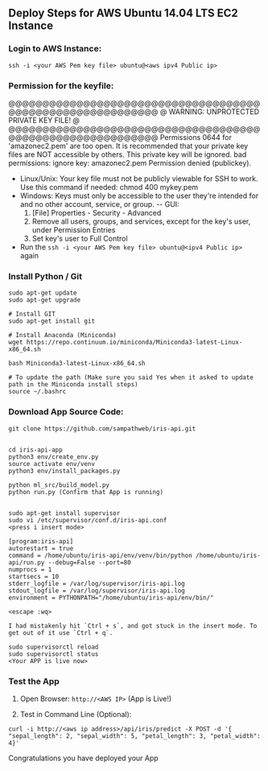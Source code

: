 ## Deploy Steps for AWS Ubuntu 14.04 LTS EC2 Instance

### Login to AWS Instance:

`ssh -i <your AWS Pem key file> ubuntu@<aws ipv4 Public ip>`

### Permission for the keyfile:
@@@@@@@@@@@@@@@@@@@@@@@@@@@@@@@@@@@@@@@@@@@@@@@@@@@@@@@@@@@
@         WARNING: UNPROTECTED PRIVATE KEY FILE!          @
@@@@@@@@@@@@@@@@@@@@@@@@@@@@@@@@@@@@@@@@@@@@@@@@@@@@@@@@@@@
Permissions 0644 for 'amazonec2.pem' are too open.
It is recommended that your private key files are NOT accessible by others.
This private key will be ignored.
bad permissions: ignore key: amazonec2.pem
Permission denied (publickey).

- Linux/Unix: Your key file must not be publicly viewable for SSH to work. Use this command if needed: chmod 400 mykey.pem
- Windows: Keys must only be accessible to the user they're intended for and no other account, service, or group.
-- GUI:
  1. [File] Properties - Security - Advanced
  2. Remove all users, groups, and services, except for the key's user, under Permission Entries
  3. Set key's user to Full Control
- Run the `ssh -i <your AWS Pem key file> ubuntu@<ipv4 Public ip>` again



### Install Python / Git

```
sudo apt-get update
sudo apt-get upgrade

# Install GIT
sudo apt-get install git

# Install Anaconda (Miniconda)
wget https://repo.continuum.io/miniconda/Miniconda3-latest-Linux-x86_64.sh

bash Miniconda3-latest-Linux-x86_64.sh

# To update the path (Make sure you said Yes when it asked to update path in the Miniconda install steps)
source ~/.bashrc
```

### Download App Source Code:

```
git clone https://github.com/sampathweb/iris-api.git


cd iris-api-app
python3 env/create_env.py
source activate env/venv
python3 env/install_packages.py

python ml_src/build_model.py
python run.py (Confirm that App is running)


sudo apt-get install supervisor
sudo vi /etc/supervisor/conf.d/iris-api.conf
<press i insert mode>

[program:iris-api]
autorestart = true
command = /home/ubuntu/iris-api/env/venv/bin/python /home/ubuntu/iris-api/run.py --debug=False --port=80
numprocs = 1
startsecs = 10
stderr_logfile = /var/log/supervisor/iris-api.log
stdout_logfile = /var/log/supervisor/iris-api.log
environment = PYTHONPATH="/home/ubuntu/iris-api/env/bin/"

<escape :wq>

I had mistakenly hit `Ctrl + s`, and got stuck in the insert mode. To get out of it use `Ctrl + q`.

sudo supervisorctl reload
sudo supervisorctl status
<Your APP is live now>
```

### Test the App

1. Open Browser:  `http://<AWS IP>` (App is Live!)

2. Test in Command Line (Optional):

```
curl -i http://<aws ip address>/api/iris/predict -X POST -d '{ "sepal_length": 2, "sepal_width": 5, "petal_length": 3, "petal_width": 4}'
```

Congratulations you have deployed your App
